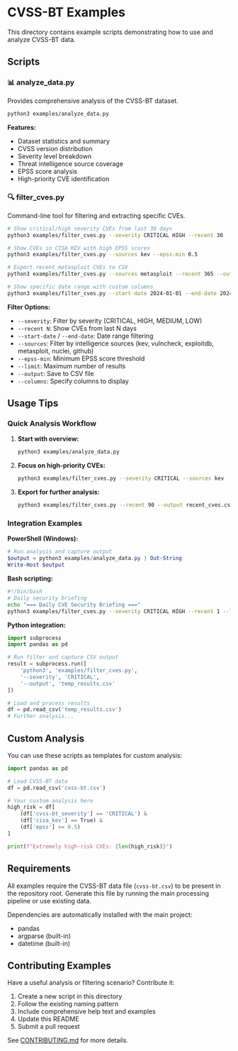 # CVSS-BT Examples

This directory contains example scripts demonstrating how to use and analyze CVSS-BT data.

## Scripts

### 📊 analyze_data.py

Provides comprehensive analysis of the CVSS-BT dataset.

```bash
python3 examples/analyze_data.py
```

**Features:**
- Dataset statistics and summary
- CVSS version distribution
- Severity level breakdown
- Threat intelligence source coverage
- EPSS score analysis
- High-priority CVE identification

### 🔍 filter_cves.py

Command-line tool for filtering and extracting specific CVEs.

```bash
# Show critical/high severity CVEs from last 30 days
python3 examples/filter_cves.py --severity CRITICAL HIGH --recent 30

# Show CVEs in CISA KEV with high EPSS scores
python3 examples/filter_cves.py --sources kev --epss-min 0.5

# Export recent metasploit CVEs to CSV
python3 examples/filter_cves.py --sources metasploit --recent 365 --output recent_metasploit.csv

# Show specific date range with custom columns
python3 examples/filter_cves.py --start-date 2024-01-01 --end-date 2024-12-31 --columns cve cvss-bt_score description
```

**Filter Options:**
- `--severity`: Filter by severity (CRITICAL, HIGH, MEDIUM, LOW)
- `--recent N`: Show CVEs from last N days
- `--start-date` / `--end-date`: Date range filtering
- `--sources`: Filter by intelligence sources (kev, vulncheck, exploitdb, metasploit, nuclei, github)
- `--epss-min`: Minimum EPSS score threshold
- `--limit`: Maximum number of results
- `--output`: Save to CSV file
- `--columns`: Specify columns to display

## Usage Tips

### Quick Analysis Workflow

1. **Start with overview:**
   ```bash
   python3 examples/analyze_data.py
   ```

2. **Focus on high-priority CVEs:**
   ```bash
   python3 examples/filter_cves.py --severity CRITICAL --sources kev
   ```

3. **Export for further analysis:**
   ```bash
   python3 examples/filter_cves.py --recent 90 --output recent_cves.csv
   ```

### Integration Examples

**PowerShell (Windows):**
```powershell
# Run analysis and capture output
$output = python3 examples/analyze_data.py | Out-String
Write-Host $output
```

**Bash scripting:**
```bash
#!/bin/bash
# Daily security briefing
echo "=== Daily CVE Security Briefing ==="
python3 examples/filter_cves.py --severity CRITICAL HIGH --recent 1 --limit 10
```

**Python integration:**
```python
import subprocess
import pandas as pd

# Run filter and capture CSV output
result = subprocess.run([
    'python3', 'examples/filter_cves.py', 
    '--severity', 'CRITICAL', 
    '--output', 'temp_results.csv'
])

# Load and process results
df = pd.read_csv('temp_results.csv')
# Further analysis...
```

## Custom Analysis

You can use these scripts as templates for custom analysis:

```python
import pandas as pd

# Load CVSS-BT data
df = pd.read_csv('cvss-bt.csv')

# Your custom analysis here
high_risk = df[
    (df['cvss-bt_severity'] == 'CRITICAL') &
    (df['cisa_kev'] == True) &
    (df['epss'] >= 0.5)
]

print(f"Extremely high-risk CVEs: {len(high_risk)}")
```

## Requirements

All examples require the CVSS-BT data file (`cvss-bt.csv`) to be present in the repository root. Generate this file by running the main processing pipeline or use existing data.

Dependencies are automatically installed with the main project:
- pandas
- argparse (built-in)
- datetime (built-in)

## Contributing Examples

Have a useful analysis or filtering scenario? Contribute it:

1. Create a new script in this directory
2. Follow the existing naming pattern
3. Include comprehensive help text and examples
4. Update this README
5. Submit a pull request

See [CONTRIBUTING.md](../CONTRIBUTING.md) for more details.